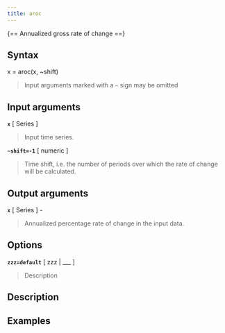 ```yaml
---
title: aroc
---
```




{== Annualized gross rate of change ==}


## Syntax 

x = aroc(x, ~shift)
>
> Input arguments marked with a `~` sign may be omitted
>

## Input arguments 

__`x`__ [ Series ]  
>
> Input time series.
>

__`~shift=-1`__ [ numeric ] 
>
> Time shift, i.e. the number of periods over which the rate of change
> will be calculated.
>

## Output arguments 

__`x`__ [ Series ] - 
>
> Annualized percentage rate of change in the input data.
>

## Options 

__`zzz=default`__ [ zzz | ___ ]
> 
> Description
> 


## Description 



## Examples

```matlab
```


